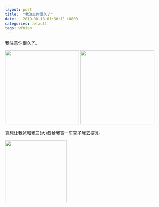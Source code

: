 ```yaml
---
layout: post
title:  "我注意你很久了"
date:   2019-08-18 01:30:13 +0800
categories: default
tags: wfnian
---
```

我注意你很久了。


<img src="https://p.pstatp.com/origin/ff1e00007f6f34ad7521" width="240"/>  

<img src="https://p.pstatp.com/origin/fed70000ce131397bf89" width="240"/>

真想让我爸和我三(大)叔给我寄一车杏子我去摆摊。


<img src="https://p.pstatp.com/origin/1372300001e05e6b977fd" width="200">